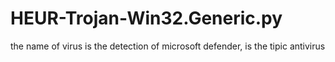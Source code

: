 # HEUR-Trojan-Win32.Generic.py
the name of virus is the detection of microsoft defender, is the tipic antivirus
